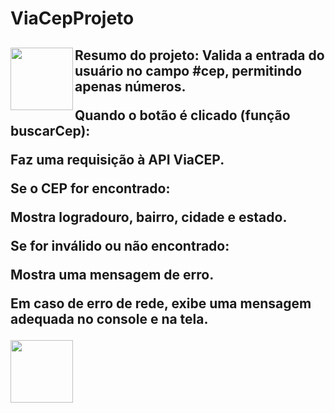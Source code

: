 # ViaCepProjeto

<h2>
<img align = "left" height= "100" src = "https://img.icons8.com/?size=100&id=Nkym0Ujb8VGI&format=png&color=000000"/>Resumo do projeto: Valida a entrada do usuário no campo #cep, permitindo apenas números.
  
Quando o botão é clicado (função buscarCep):
  
Faz uma requisição à API ViaCEP.
  
Se o CEP for encontrado:

Mostra logradouro, bairro, cidade e estado.

Se for inválido ou não encontrado:

Mostra uma mensagem de erro.

Em caso de erro de rede, exibe uma mensagem adequada no console e na tela.
</h2>
<img align = "left" height = "100" src = "https://i.postimg.cc/fypX75b5/funcionando.jpg"/>
